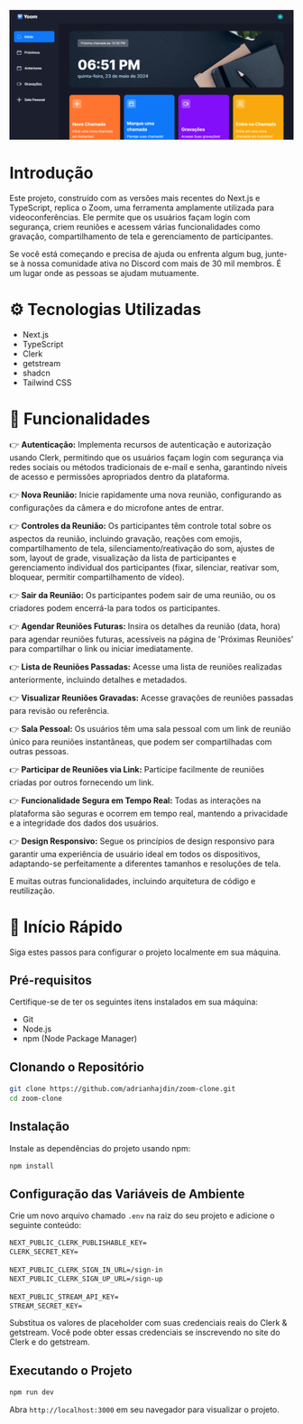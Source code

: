 ![Banner do Projeto](./yoom-banner.png)
# Introdução
Este projeto, construído com as versões mais recentes do Next.js e TypeScript, replica o Zoom, uma ferramenta amplamente utilizada para videoconferências. Ele permite que os usuários façam login com segurança, criem reuniões e acessem várias funcionalidades como gravação, compartilhamento de tela e gerenciamento de participantes.

Se você está começando e precisa de ajuda ou enfrenta algum bug, junte-se à nossa comunidade ativa no Discord com mais de 30 mil membros. É um lugar onde as pessoas se ajudam mutuamente.

# ⚙️ Tecnologias Utilizadas
- Next.js
- TypeScript
- Clerk
- getstream
- shadcn
- Tailwind CSS

# 🔋 Funcionalidades
👉 **Autenticação:** Implementa recursos de autenticação e autorização usando Clerk, permitindo que os usuários façam login com segurança via redes sociais ou métodos tradicionais de e-mail e senha, garantindo níveis de acesso e permissões apropriados dentro da plataforma.

👉 **Nova Reunião:** Inicie rapidamente uma nova reunião, configurando as configurações da câmera e do microfone antes de entrar.

👉 **Controles da Reunião:** Os participantes têm controle total sobre os aspectos da reunião, incluindo gravação, reações com emojis, compartilhamento de tela, silenciamento/reativação do som, ajustes de som, layout de grade, visualização da lista de participantes e gerenciamento individual dos participantes (fixar, silenciar, reativar som, bloquear, permitir compartilhamento de vídeo).

👉 **Sair da Reunião:** Os participantes podem sair de uma reunião, ou os criadores podem encerrá-la para todos os participantes.

👉 **Agendar Reuniões Futuras:** Insira os detalhes da reunião (data, hora) para agendar reuniões futuras, acessíveis na página de 'Próximas Reuniões' para compartilhar o link ou iniciar imediatamente.

👉 **Lista de Reuniões Passadas:** Acesse uma lista de reuniões realizadas anteriormente, incluindo detalhes e metadados.

👉 **Visualizar Reuniões Gravadas:** Acesse gravações de reuniões passadas para revisão ou referência.

👉 **Sala Pessoal:** Os usuários têm uma sala pessoal com um link de reunião único para reuniões instantâneas, que podem ser compartilhadas com outras pessoas.

👉 **Participar de Reuniões via Link:** Participe facilmente de reuniões criadas por outros fornecendo um link.

👉 **Funcionalidade Segura em Tempo Real:** Todas as interações na plataforma são seguras e ocorrem em tempo real, mantendo a privacidade e a integridade dos dados dos usuários.

👉 **Design Responsivo:** Segue os princípios de design responsivo para garantir uma experiência de usuário ideal em todos os dispositivos, adaptando-se perfeitamente a diferentes tamanhos e resoluções de tela.

E muitas outras funcionalidades, incluindo arquitetura de código e reutilização.

# 🤸 Início Rápido
Siga estes passos para configurar o projeto localmente em sua máquina.

## Pré-requisitos
Certifique-se de ter os seguintes itens instalados em sua máquina:
- Git
- Node.js
- npm (Node Package Manager)

## Clonando o Repositório
```bash
git clone https://github.com/adrianhajdin/zoom-clone.git
cd zoom-clone
```

## Instalação
Instale as dependências do projeto usando npm:
```bash
npm install
```

## Configuração das Variáveis de Ambiente
Crie um novo arquivo chamado `.env` na raiz do seu projeto e adicione o seguinte conteúdo:
```env
NEXT_PUBLIC_CLERK_PUBLISHABLE_KEY=
CLERK_SECRET_KEY=

NEXT_PUBLIC_CLERK_SIGN_IN_URL=/sign-in
NEXT_PUBLIC_CLERK_SIGN_UP_URL=/sign-up

NEXT_PUBLIC_STREAM_API_KEY=
STREAM_SECRET_KEY=
```
Substitua os valores de placeholder com suas credenciais reais do Clerk & getstream. Você pode obter essas credenciais se inscrevendo no site do Clerk e do getstream.

## Executando o Projeto
```bash
npm run dev
```
Abra `http://localhost:3000` em seu navegador para visualizar o projeto.
